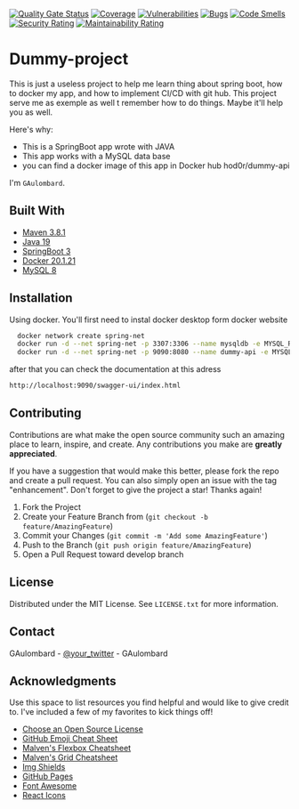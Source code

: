<div id="top"></div>

[![Quality Gate Status](https://sonarcloud.io/api/project_badges/measure?project=GAulombard_dummy-project&metric=alert_status)](https://sonarcloud.io/summary/new_code?id=GAulombard_dummy-project)
[![Coverage](https://sonarcloud.io/api/project_badges/measure?project=GAulombard_dummy-project&metric=coverage)](https://sonarcloud.io/summary/new_code?id=GAulombard_dummy-project)
[![Vulnerabilities](https://sonarcloud.io/api/project_badges/measure?project=GAulombard_dummy-project&metric=vulnerabilities)](https://sonarcloud.io/summary/new_code?id=GAulombard_dummy-project)
[![Bugs](https://sonarcloud.io/api/project_badges/measure?project=GAulombard_dummy-project&metric=bugs)](https://sonarcloud.io/summary/new_code?id=GAulombard_dummy-project)
[![Code Smells](https://sonarcloud.io/api/project_badges/measure?project=GAulombard_dummy-project&metric=code_smells)](https://sonarcloud.io/summary/new_code?id=GAulombard_dummy-project)
[![Security Rating](https://sonarcloud.io/api/project_badges/measure?project=GAulombard_dummy-project&metric=security_rating)](https://sonarcloud.io/summary/new_code?id=GAulombard_dummy-project)
[![Maintainability Rating](https://sonarcloud.io/api/project_badges/measure?project=GAulombard_dummy-project&metric=sqale_rating)](https://sonarcloud.io/summary/new_code?id=GAulombard_dummy-project)


<!-- ABOUT THE PROJECT -->

# Dummy-project

This is just a useless project to help me learn thing about spring boot, how to docker my app, and how to implement
CI/CD with git hub. This project serve me as exemple as well t remember how to do things. Maybe it'll help you as well.

Here's why:

* This is a SpringBoot app wrote with JAVA
* This app works with a MySQL data base
* you can find a docker image of this app in Docker hub hod0r/dummy-api

I'm `GAulombard`.

## Built With

* [Maven 3.8.1](https://maven.apache.org/index.html)
* [Java 19](https://www.java.com/fr/)
* [SpringBoot 3](https://spring.io/projects/spring-boot)
* [Docker 20.1.21](https://www.docker.com/)
* [MySQL 8](https://www.mysql.com/fr/)

## Installation

Using docker. You'll first need to instal docker desktop form docker website

```bash
  docker network create spring-net
  docker run -d --net spring-net -p 3307:3306 --name mysqldb -e MYSQL_ROOT_PASSWORD=rootroot -e MYSQL_DATABASE=dummy_db -v "./dummy_db":/var/lib/mysql mysql
  docker run -d --net spring-net -p 9090:8080 --name dummy-api -e MYSQL_HOST=mysqldb -e MYSQL_PASSWORD=rootroot -e MYSQL_USER=root -e MYSQL_PORT=3306 hod0r/dummy-api
```

after that you can check the documentation at this adress

```bash
http://localhost:9090/swagger-ui/index.html
```

## Contributing

Contributions are what make the open source community such an amazing place to learn, inspire, and create. Any
contributions you make are **greatly appreciated**.

If you have a suggestion that would make this better, please fork the repo and create a pull request. You can also
simply open an issue with the tag "enhancement".
Don't forget to give the project a star! Thanks again!

1. Fork the Project
2. Create your Feature Branch from (`git checkout -b feature/AmazingFeature`)
3. Commit your Changes (`git commit -m 'Add some AmazingFeature'`)
4. Push to the Branch (`git push origin feature/AmazingFeature`)
5. Open a Pull Request toward develop branch

<!-- LICENSE -->

## License

Distributed under the MIT License. See `LICENSE.txt` for more information.


<!-- CONTACT -->

## Contact

GAulombard - [@your_twitter](https://twitter.com/your_username) - GAulombard


<!-- ACKNOWLEDGMENTS -->

## Acknowledgments

Use this space to list resources you find helpful and would like to give credit to. I've included a few of my favorites
to kick things off!

* [Choose an Open Source License](https://choosealicense.com)
* [GitHub Emoji Cheat Sheet](https://www.webpagefx.com/tools/emoji-cheat-sheet)
* [Malven's Flexbox Cheatsheet](https://flexbox.malven.co/)
* [Malven's Grid Cheatsheet](https://grid.malven.co/)
* [Img Shields](https://shields.io)
* [GitHub Pages](https://pages.github.com)
* [Font Awesome](https://fontawesome.com)
* [React Icons](https://react-icons.github.io/react-icons/search)

<!-- MARKDOWN LINKS & IMAGES -->
<!-- https://www.markdownguide.org/basic-syntax/#reference-style-links -->

[contributors-shield]: https://img.shields.io/github/contributors/othneildrew/Best-README-Template.svg?style=for-the-badge

[contributors-url]: https://github.com/othneildrew/Best-README-Template/graphs/contributors

[forks-shield]: https://img.shields.io/github/forks/othneildrew/Best-README-Template.svg?style=for-the-badge

[forks-url]: https://github.com/othneildrew/Best-README-Template/network/members

[stars-shield]: https://img.shields.io/github/stars/othneildrew/Best-README-Template.svg?style=for-the-badge

[stars-url]: https://github.com/othneildrew/Best-README-Template/stargazers

[issues-shield]: https://img.shields.io/github/issues/othneildrew/Best-README-Template.svg?style=for-the-badge

[issues-url]: https://github.com/othneildrew/Best-README-Template/issues

[license-shield]: https://img.shields.io/github/license/othneildrew/Best-README-Template.svg?style=for-the-badge

[license-url]: https://github.com/othneildrew/Best-README-Template/blob/master/LICENSE.txt

[linkedin-shield]: https://img.shields.io/badge/-LinkedIn-black.svg?style=for-the-badge&logo=linkedin&colorB=555

[linkedin-url]: https://linkedin.com/in/othneildrew

[product-screenshot]: images/screenshot.png


